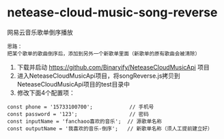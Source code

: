 # netease-cloud-music-song-reverse
网易云音乐歌单倒序播放

```
思路：
把某个歌单的歌曲倒序后，添加到另外一个新歌单里面（新歌单的原有歌曲会被清除）
```

1. 下载并启动 https://github.com/Binaryify/NeteaseCloudMusicApi 项目
2. 进入NeteaseCloudMusicApi项目，将songReverse.js拷贝到NeteaseCloudMusicApi项目的test目录中
3. 修改下面4个配置项：
```
const phone = '15733100700';            // 手机号
const password = '123';                 // 密码
const inputName = 'fanchaoo喜欢的音乐';  // 源歌单名称
const outputName = '我喜欢的音乐-倒序';   // 新歌单名称（须人工提前建立好）
```
